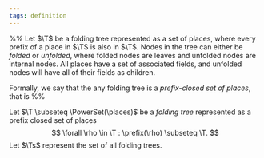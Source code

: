 ```yaml
---
tags: definition
---
```


%%
Let $\T$ be a folding tree represented as a set of places, where every prefix of a place in $\T$ is also in $\T$. Nodes in the tree can either be _folded_ or _unfolded_, where folded nodes are leaves and unfolded nodes are internal nodes. All places have a set of associated fields, and unfolded nodes will have all of their fields as children.

Formally, we say that the any folding tree is a _prefix-closed set of places_, that is
%%

Let $\T \subseteq \PowerSet(\places)$ be a _folding tree_ represented as a prefix closed set of places
$$
\forall \rho \in \T : \prefix(\rho) \subseteq \T.
$$
Let $\Ts$ represent the set of all folding trees.
